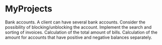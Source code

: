 # MyProjects
Bank accounts. A client can have several bank accounts. Consider the possibility of blocking/unblocking the account. Implement the search and sorting of invoices. Calculation of the total amount of bills. Calculation of the amount for accounts that have positive and negative balances separately.